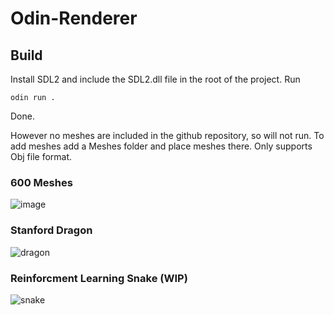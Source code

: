 # Odin-Renderer

## Build
Install SDL2 and include the SDL2.dll file in the root of the project.
Run 
```
odin run .
```
Done.

However no meshes are included in the github repository, so will not run.
To add meshes add a Meshes folder and place meshes there.
Only supports Obj file format.

### 600 Meshes
![image](https://github.com/Benasm123/Odin-Renderer/assets/74568812/317ce266-10d5-4b61-9598-a2ef288a5de1)

### Stanford Dragon
![dragon](https://github.com/Benasm123/Odin-Renderer/assets/74568812/4e026f57-a2c8-40f1-8adc-d4c485db1342)

### Reinforcment Learning Snake (WIP)
![snake](https://github.com/Benasm123/Odin-Renderer/assets/74568812/212f9c06-ed6d-46ec-93a8-ddacc7d2326b)
